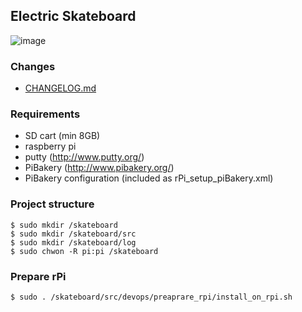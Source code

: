 ## Electric Skateboard 
![image](http://imagizer.imageshack.us/v2/1024x768q90/923/lkH8oz.jpg)
### Changes

 - [CHANGELOG.md](https://github.com/tomasz2101/skateboard/blob/master/CHANGELOG.md)

### Requirements
- SD cart (min 8GB)
- raspberry pi
- putty (http://www.putty.org/)
- PiBakery (http://www.pibakery.org/)
- PiBakery configuration (included as rPi_setup_piBakery.xml)

### Project structure
    $ sudo mkdir /skateboard
    $ sudo mkdir /skateboard/src
    $ sudo mkdir /skateboard/log
    $ sudo chwon -R pi:pi /skateboard
### Prepare rPi
    $ sudo . /skateboard/src/devops/preaprare_rpi/install_on_rpi.sh